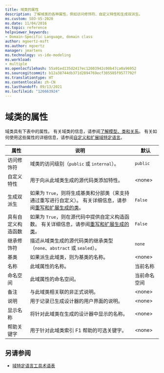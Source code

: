 ```yaml
---
title: 域类的属性
description: 了解域类的各种属性，例如访问修饰符、自定义特性和生成双派生。
ms.custom: SEO-VS-2020
ms.date: 11/04/2016
ms.topic: reference
helpviewer_keywords:
- Domain-Specific Language, domain class
author: mgoertz-msft
ms.author: mgoertz
manager: jmartens
ms.technology: vs-ide-modeling
ms.workload:
- multiple
ms.openlocfilehash: 55a91ed135d2417ec12603942c00b47ca0a96952
ms.sourcegitcommit: b12a38744db371d2894769ecf305585f9577792f
ms.translationtype: HT
ms.contentlocale: zh-CN
ms.lasthandoff: 09/13/2021
ms.locfileid: "126663924"
---
```

# <a name="properties-of-domain-classes"></a>域类的属性
域类具有下表中的属性。 有关域类的信息，请参阅[了解模型、类和关系](../modeling/understanding-models-classes-and-relationships.md)。 有关如何使用这些属性的详细信息，请参阅[自定义和扩展域特定语言](../modeling/customizing-and-extending-a-domain-specific-language.md)。

|属性|说明|默认|
|-|-|-|
|访问修饰符|域类的访问级别（`public` 或 `internal`）。|`public`|
|自定义特性|用于向从此域类生成的源代码类添加特性。|\<none>|
|生成双派生|如果为 `True`，则将生成基类和分部类（来支持通过重写进行自定义）。 有关详细信息，请参阅[重写和扩展生成的类](../modeling/overriding-and-extending-the-generated-classes.md)。|`False`|
|具有自定义构造函数|如果为 `True`，则在源代码中提供自定义构造函数。 有关详细信息，请参阅[重写和扩展生成的类](../modeling/overriding-and-extending-the-generated-classes.md)。|`False`|
|继承修饰符|描述从域类生成的源代码类的继承类型（`none`、`abstract` 或 `sealed`）。|`none`|
|基类|如果派生此域类，则为基类的名称。|\<none>|
|名称|此域属性的名称。|当前名称|
|命名空间|此域属性的命名空间。|当前命名空间|
|备注|与此域类相关联的非正式说明。|\<none>|
|说明|用于记录已生成设计器的用户界面的说明。|\<none>|
|显示名称|将针对此域类在生成的设计器中显示的名称。|\<none>|
|帮助关键字|用于针对此域类索引 F1 帮助的可选关键字。|\<none>|

## <a name="see-also"></a>另请参阅

- [域特定语言工具术语表](/previous-versions/bb126564(v=vs.100))